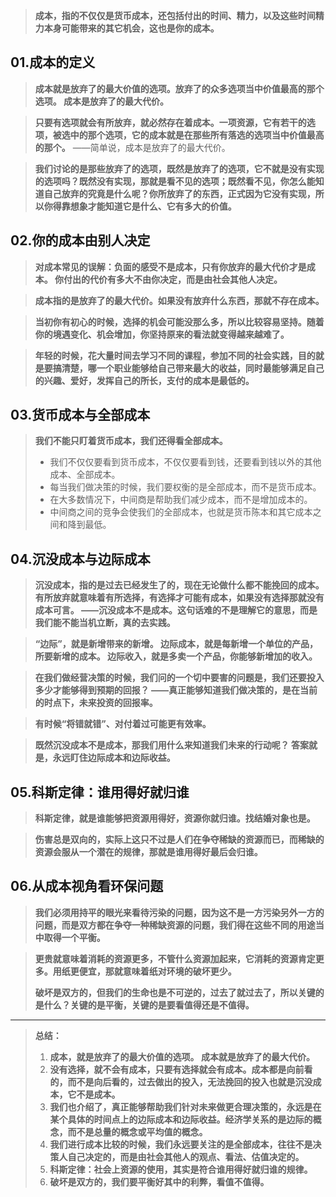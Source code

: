 > **成本，指的不仅仅是货币成本，还包括付出的时间、精力，以及这些时间精力本身可能带来的其它机会，这也是你的成本。**

01.成本的定义
-
> **成本就是放弃了的最大价值的选项。放弃了的众多选项当中价值最高的那个选项。
成本是放弃了的最大代价。**

> **只要有选项就会有所放弃，就必然存在着成本。一项资源，它有若干的选项，被选中的那个选项，它的成本就是在那些所有落选的选项当中价值最高的那个。**
——简单说，成本是放弃了的最大代价。

> **我们讨论的是那些放弃了的选项，既然是放弃了的选项，它不就是没有实现的选项吗？既然没有实现，那就是看不见的选项；既然看不见，你怎么能知道自己放弃的究竟是什么呢？你所放弃了的东西，正式因为它没有实现，所以你得靠想象才能知道它是什么、它有多大的价值。**

02.你的成本由别人决定
- 
> **对成本常见的误解：负面的感受不是成本，只有你放弃的最大代价才是成本。
你付出的代价有多大不由你决定，而是由社会其他人决定。**

> **成本指的是放弃了的最大代价。如果没有放弃什么东西，那就不存在成本。**

> **当初你有初心的时候，选择的机会可能没那么多，所以比较容易坚持。随着你的境遇变化、机会增加，你坚持原来的看法就变得越来越难了。**

> **年轻的时候，花大量时间去学习不同的课程，参加不同的社会实践，目的就是要搞清楚，哪一个职业能够给自己带来最大的收益，同时最能够满足自己的兴趣、爱好，发挥自己的所长，支付的成本是最低的。**

03.货币成本与全部成本
-
> **我们不能只盯着货币成本，我们还得看全部成本。**
> - 我们不仅仅要看到货币成本，不仅仅要看到钱，还要看到钱以外的其他成本、全部成本。
> - 每当我们做决策的时候，我们要权衡的是全部成本，而不是货币成本。
> - 在大多数情况下，中间商是帮助我们减少成本，而不是增加成本的。
>- 中间商之间的竞争会使我们的全部成本，也就是货币陈本和其它成本之间和降到最低。

04.沉没成本与边际成本
-
> **沉没成本，指的是过去已经发生了的，现在无论做什么都不能挽回的成本。
有所放弃就意味着有所选择，有选择才可能有成本，如果没有选择那就没有成本可言。
——沉没成本不是成本。这句话难的不是理解它的意思，而是我们能不能当机立断，真的去实践。**

> **“边际”，就是新增带来的新增。
边际成本，就是每新增一个单位的产品，所要新增的成本。
边际收入，就是多卖一个产品，你能够新增加的收入。**

> **在我们做经营决策的时候，我们问的一个切中要害的问题是，我们还要投入多少才能够得到预期的回报？
——真正能够知道我们做决策的，是在当前的时点下，未来投资的回报率。**

> **有时候“将错就错”、对付着过可能更有效率。**

> **既然沉没成本不是成本，那我们用什么来知道我们未来的行动呢？
答案就是，永远盯住边际成本和边际收益。**

05.科斯定律：谁用得好就归谁
-
> **科斯定律，就是谁能够把资源用得好，资源你就归谁。找结婚对象也是。**

> **伤害总是双向的，实际上这只不过是人们在争夺稀缺的资源而已，而稀缺的资源会服从一个潜在的规律，那就是谁用得好最后会归谁。**

06.从成本视角看环保问题
-
> **我们必须用持平的眼光来看待污染的问题，因为这不是一方污染另外一方的问题，而是双方都在争夺一种稀缺资源的问题，我们得在这些不同的用途当中取得一个平衡。**

> **更贵就意味着消耗的资源更多，不管什么资源加起来，它消耗的资源肯定更多。用纸更便宜，那就意味着纸对环境的破坏更少。**
> 
> **破坏是双方的，但我们的生命也是不可逆的，过去了就过去了，所以关键的是什么？关键的是平衡，关键的是要看值得还是不值得。**

----
> **总结：**
> 1. **成本，就是放弃了的最大价值的选项。
成本就是放弃了的最大代价。**
> 2. **没有选择，就不会有成本，只要有选择就会有成本。成本都是向前看的，而不是向后看的，过去做出的投入，无法挽回的投入也就是沉没成本，它不是成本。**
> 3. **我们也介绍了，真正能够帮助我们针对未来做更合理决策的，永远是在某个具体的时间点上的边际成本和边际收益。经济学关系的是边际的概念，而不是总量的概念或平均值的概念。**
> 4. **我们进行成本比较的时候，我们永远要关注的是全部成本，往往不是决策人自己决定的，而是由社会其他人的观点、看法、估值决定的。**
> 5. **科斯定律：社会上资源的使用，其实是符合谁用得好就归谁的规律。**
> 6. **破坏是双方的，我们要平衡好其中的利弊，看值不值得。**
